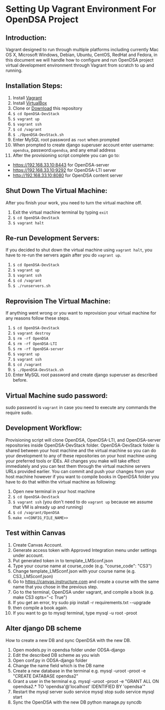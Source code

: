 Setting Up Vagrant Environment For OpenDSA Project
======

## Introduction:

Vagrant designed to run through multiple platforms including currently Mac OS X, Microsoft Windows, Debian, Ubuntu, CentOS, RedHat and Fedora, in this document we will handle how to configure and run OpenDSA project virtual development environment through Vagrant from scratch to up and running.

## Installation Steps:

1. Install [Vagrant](https://www.vagrantup.com/downloads)
2. Install [VirtualBox](https://www.virtualbox.org/wiki/Downloads)
3. Clone or [Download](https://github.com/OpenDSA/OpenDSA-DevStack/archive/master.zip) this repository
4. `$ cd OpenDSA-DevStack`
5. `$ vagrant up`
6. `$ vagrant ssh`
7. `$ cd /vagrant`
8. `$ ./OpenDSA-DevStack.sh`
9. Enter MySQL root password as `root` when prompted
10. When prompted to create django superuser account enter username: `opendsa`, password:`opendsa`, and any email address
11. After the provisioning script complete you can go to:

  * https://192.168.33.10:8443 for OpenDSA-server
  * https://192.168.33.10:9292 for OpenDSA-LTI server
  * http://192.168.33.10:8080 for OpenDSA content server

## Shut Down The Virtual Machine:

After you finish your work, you need to turn the virtual machine off.

1. Exit the virtual machine terminal by typing `exit`
2. `$ cd OpenDSA-DevStack`
3. `$ vagrant halt`

## Re-run Development Servers:

If you decided to shut down the virtual machine using `vagrant halt`, you have to re-run the servers again after you do `vagrant up`.

1. `$ cd OpenDSA-DevStack`
2. `$ vagrant up`
3. `$ vagrant ssh`
4. `$ cd /vagrant`
5. `$ ./runservers.sh`

## Reprovision The Virtual Machine:

If anything went wrong or you want to reprovision your virtual machine for any reasons follow these steps.

1. `$ cd OpenDSA-DevStack`
2. `$ vagrant destroy`
3. `$ rm -rf OpenDSA`
4. `$ rm -rf OpenDSA-LTI`
5. `$ rm -rf OpenDSA-server`
6. `$ vagrant up`
7. `$ vagrant ssh`
8. `$ cd /vagrant`
9. `$ ./OpenDSA-DevStack.sh`
10. Enter MySQL root password and create django superuser as described before.

## Virtual Machine sudo password:

sudo password is `vagrant` in case you need to execute any commands the require sudo.

## Development Workflow:

Provisioning script will clone OpenDSA, OpenDSA-LTI, and OpenDSA-server repositories inside OpenDSA-DevStack folder. OpenDSA-DevStack folder is shared between your host machine and the virtual machine so you can do your development to any of these repositories on your host machine using your preferred tools or IDEs. All changes you make will take effect immediately and you can test them through the virtual machine servers URLs provided earlier. You can commit and push your changes from your host machine however if you want to compile books in OpenDSA folder you have to do that within the virtual machine as following:

1. Open new terminal in your host machine
2. `$ cd OpenDSA-DevStack`
3. `$ vagrant ssh` (you don't need to do `vagrant up` because we assume that VM is already up and running)
4. `$ cd /vagrant/OpenDSA`
5. `make <<CONFIG_FILE_NAME>>`



## Test within Canvas

1. Create Canvas Account.
2. Generate access token with Approved Integration menu under settings under account.
3. Put generated token in to template_LMSconf.json
4. Type your course name at course_code (e.g. "course_code": "CS3")
5. Change template_LMSconf.json with your course name (e.g. CS3_LMSconf.json)
6. Go to https://canvas.instructure.com and create a course with the same name that you chose in the previous step.
7. Go to the terminal, OpenDSA under vagrant, and compile a book (e.g. make CS3 opts="-c True")
8. If you get an error, try sudo pip install -r requirements.txt --upgrade
9. then compile a book again.
10. If you want to go to mysql terminal, type mysql -u root -proot


## Alter django DB scheme

How to create a new DB and sync OpenDSA with the new DB.

1. Open models.py in opendsa folder under ODSA-django
2. Edit the described DB scheme as you wish
3. Open conf.py in  ODSA-django folder
4. Change the name field which is the DB name
5. Create a new database in the terminal
   e.g. mysql -uroot -proot -e "CREATE DATABASE opendsa2"
6. Grant a user in the terminal
   e.g. mysql -uroot -proot -e "GRANT ALL ON opendsa2.* TO 'opendsa'@'localhost' IDENTIFIED BY 'opendsa'"
7. Restart the mysql server
   sudo service mysql stop
   sudo service mysql start
8. Sync the OpenDSA with the new DB
   python manage.py syncdb
